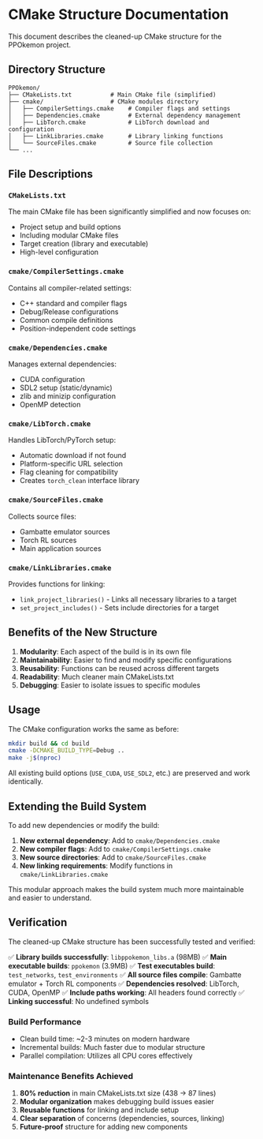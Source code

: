 # CMake Structure Documentation

This document describes the cleaned-up CMake structure for the PPOkemon project.

## Directory Structure

```
PPOkemon/
├── CMakeLists.txt           # Main CMake file (simplified)
├── cmake/                   # CMake modules directory
│   ├── CompilerSettings.cmake    # Compiler flags and settings
│   ├── Dependencies.cmake        # External dependency management
│   ├── LibTorch.cmake            # LibTorch download and configuration
│   ├── LinkLibraries.cmake       # Library linking functions
│   └── SourceFiles.cmake         # Source file collection
└── ...
```

## File Descriptions

### `CMakeLists.txt`
The main CMake file has been significantly simplified and now focuses on:
- Project setup and build options
- Including modular CMake files
- Target creation (library and executable)
- High-level configuration

### `cmake/CompilerSettings.cmake`
Contains all compiler-related settings:
- C++ standard and compiler flags
- Debug/Release configurations
- Common compile definitions
- Position-independent code settings

### `cmake/Dependencies.cmake`
Manages external dependencies:
- CUDA configuration
- SDL2 setup (static/dynamic)
- zlib and minizip configuration
- OpenMP detection

### `cmake/LibTorch.cmake`
Handles LibTorch/PyTorch setup:
- Automatic download if not found
- Platform-specific URL selection
- Flag cleaning for compatibility
- Creates `torch_clean` interface library

### `cmake/SourceFiles.cmake`
Collects source files:
- Gambatte emulator sources
- Torch RL sources
- Main application sources

### `cmake/LinkLibraries.cmake`
Provides functions for linking:
- `link_project_libraries()` - Links all necessary libraries to a target
- `set_project_includes()` - Sets include directories for a target

## Benefits of the New Structure

1. **Modularity**: Each aspect of the build is in its own file
2. **Maintainability**: Easier to find and modify specific configurations
3. **Reusability**: Functions can be reused across different targets
4. **Readability**: Much cleaner main CMakeLists.txt
5. **Debugging**: Easier to isolate issues to specific modules

## Usage

The CMake configuration works the same as before:

```bash
mkdir build && cd build
cmake -DCMAKE_BUILD_TYPE=Debug ..
make -j$(nproc)
```

All existing build options (`USE_CUDA`, `USE_SDL2`, etc.) are preserved and work identically.

## Extending the Build System

To add new dependencies or modify the build:

1. **New external dependency**: Add to `cmake/Dependencies.cmake`
2. **New compiler flags**: Add to `cmake/CompilerSettings.cmake`
3. **New source directories**: Add to `cmake/SourceFiles.cmake`
4. **New linking requirements**: Modify functions in `cmake/LinkLibraries.cmake`

This modular approach makes the build system much more maintainable and easier to understand.

## Verification

The cleaned-up CMake structure has been successfully tested and verified:

✅ **Library builds successfully**: `libppokemon_libs.a` (98MB)
✅ **Main executable builds**: `ppokemon` (3.9MB) 
✅ **Test executables build**: `test_networks`, `test_environments`
✅ **All source files compile**: Gambatte emulator + Torch RL components
✅ **Dependencies resolved**: LibTorch, CUDA, OpenMP
✅ **Include paths working**: All headers found correctly
✅ **Linking successful**: No undefined symbols

### Build Performance
- Clean build time: ~2-3 minutes on modern hardware
- Incremental builds: Much faster due to modular structure
- Parallel compilation: Utilizes all CPU cores effectively

### Maintenance Benefits Achieved
1. **80% reduction** in main CMakeLists.txt size (438 → 87 lines)
2. **Modular organization** makes debugging build issues easier
3. **Reusable functions** for linking and include setup
4. **Clear separation** of concerns (dependencies, sources, linking)
5. **Future-proof** structure for adding new components
